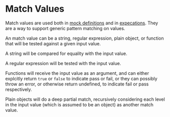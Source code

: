 # Match Values

Match values are used both in [mock definitions](Mock-API.md) and in [expecations](Expectation-API.md).
They are a way to support generic pattern matching on values.

An match value can be a string, regular expression, plain object, or function that will be tested against a given input value.

A string will be compared for equality with the input value.

A regular expression will be tested with the input value.

Functions will receive the input value as an argument,
and can either explcitly return `true` or `false` to indicate pass or fail,
or they can possibly throw an error, or otherwise return undefined, to indicate
fail or pass respectively.

Plain objects will do a deep partial match, recursively considering each level
in the input value (which is assumed to be an object) as another match value.
